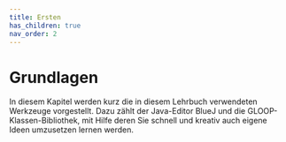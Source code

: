 ```yaml
---
title: Ersten
has_children: true
nav_order: 2
---
```


# Grundlagen

In diesem Kapitel werden kurz die in diesem Lehrbuch verwendeten Werkzeuge vorgestellt. Dazu zählt der Java-Editor BlueJ und die GLOOP-Klassen-Bibliothek, mit Hilfe deren Sie schnell und kreativ auch eigene Ideen umzusetzen lernen werden.
